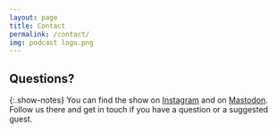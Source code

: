 ```yaml
---
layout: page
title: Contact
permalink: /contact/
img: podcast logo.png
---
```


## Questions?

{:.show-notes}
You can find the show on [Instagram](https://www.instagram.com/rethinkingworkandlife/) and on [Mastodon](https://mastodonapp.uk/@rethinkworklife). Follow us there and get in touch if you have a question or a suggested guest.  
